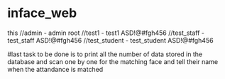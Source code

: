 # inface_web
this
//admin - admin root
//test1 - test1 ASD!@#fgh456
//test_staff - test_staff ASD!@#fgh456
//test_student - test_student ASD!@#fgh456

#last task to be done is to print all the number of data stored in the database and scan one by one for the matching face and tell their name when the attandance is matched